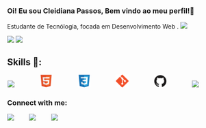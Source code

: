 ### Oi! Eu sou Cleidiana Passos, Bem vindo ao meu perfil!👋

<!--
**Cleidianaa/Cleidianaa** is a ✨ _special_ ✨ repository because its `README.md` (this file) appears on your GitHub profile.

Here are some ideas to get you started:

- 🔭 I’m currently working on ...
- 🌱 I’m currently learning ...
- 👯 I’m looking to collaborate on ...
- 🤔 I’m looking for help with ...
- 💬 Ask me about ...
- 📫 How to reach me: ...
- 😄 Pronouns: ...
- ⚡ Fun fact: ...
-->
Estudante de Tecnólogia, focada em Desenvolvimento Web . <img height="15" src="https://www.stepmap.de/img/flags/pt.svg"/>
<div>
<img height="150" src="https://github-readme-stats.vercel.app/api?username=Cleidianaa&show_icons=true&theme=onedark">
<img height="150" src="https://github-readme-stats.vercel.app/api/top-langs/?username=Cleidianaa&layout=compact&lang&theme=onedark">
</div>


 ## Skills 💖:
  <div>
  <p align="center">

   <img height="30" src="https://seeklogo.com/images/V/visual-studio-code-logo-284BC24C39-seeklogo.com.png">
   &nbsp;&nbsp;&nbsp;&nbsp;&nbsp;&nbsp;&nbsp;&nbsp;&nbsp;&nbsp;&nbsp;&nbsp;&nbsp;
   <img height="30" src="https://raw.githubusercontent.com/devicons/devicon/master/icons/html5/html5-original.svg">      &nbsp;&nbsp;&nbsp;&nbsp;&nbsp;&nbsp;&nbsp;&nbsp;&nbsp;&nbsp;&nbsp;&nbsp;&nbsp;
   <img height="30" src="https://raw.githubusercontent.com/devicons/devicon/master/icons/css3/css3-original.svg">
   &nbsp;&nbsp;&nbsp;&nbsp;&nbsp;&nbsp;&nbsp;&nbsp;&nbsp;&nbsp;&nbsp;&nbsp;&nbsp;
   <img height="30" src="https://raw.githubusercontent.com/devicons/devicon/master/icons/git/git-original.svg">
   &nbsp;&nbsp;&nbsp;&nbsp;&nbsp;&nbsp;&nbsp;&nbsp;&nbsp;&nbsp;&nbsp;&nbsp;&nbsp;
   <img height="30" src="https://raw.githubusercontent.com/devicons/devicon/master/icons/github/github-original.svg">        &nbsp;&nbsp;&nbsp;&nbsp;&nbsp;&nbsp;&nbsp;&nbsp;&nbsp;&nbsp;&nbsp;&nbsp;&nbsp;
   <img height="30" src="https://cdn.jsdelivr.net/gh/devicons/devicon/icons/python/python-original.svg">  &nbsp;&nbsp;&nbsp;&nbsp;&nbsp;&nbsp;&nbsp;&nbsp;&nbsp;&nbsp;&nbsp;&nbsp;&nbsp;
  </div>


### Connect with me:
<div>
<p align="center">
 
 <a href="https://www.instagram.com/cleidpassos/" target="_blank"><img height="25" src="https://img.shields.io/badge/-Instagram-%23E4405F?style=for-the-badge&logo=instagram&logoColor=white" target="_blank"></a>
&nbsp;&nbsp;&nbsp;&nbsp;&nbsp;&nbsp;&nbsp;
<a href="https://www.linkedin.com/in/cleidiana-passos" target="_blank"><img height="28" src="https://img.shields.io/badge/-LinkedIn-%230077B5?style=for-the-badge&logo=linkedin&logoColor=white" target="_blank"></a> 
&nbsp;&nbsp;&nbsp;&nbsp;&nbsp;&nbsp;&nbsp;
<a href=" maito:contato@cleidianapassos@gmail.com" target="_blank "><img height="25"  src="https://img.shields.io/badge/Gmail-D14836?style=for-the-badge&logo=gmail&logoColor=white">
 </div>




  


